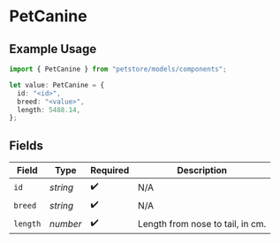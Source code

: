 # PetCanine

## Example Usage

```typescript
import { PetCanine } from "petstore/models/components";

let value: PetCanine = {
  id: "<id>",
  breed: "<value>",
  length: 5488.14,
};
```

## Fields

| Field                            | Type                             | Required                         | Description                      |
| -------------------------------- | -------------------------------- | -------------------------------- | -------------------------------- |
| `id`                             | *string*                         | :heavy_check_mark:               | N/A                              |
| `breed`                          | *string*                         | :heavy_check_mark:               | N/A                              |
| `length`                         | *number*                         | :heavy_check_mark:               | Length from nose to tail, in cm. |